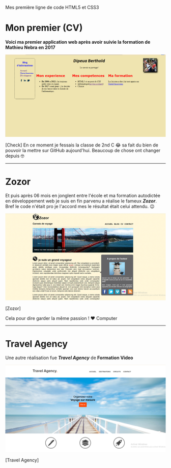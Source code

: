 Mes première ligne de code HTML5 et CSS3

# Mon premier (CV)

**Voici ma premier application web après avoir suivie la formation de Mathieu Nebra en 2017**

![cv](./cv.png)

[Check]
En ce moment je fessais la classe de 2nd C 😂 sa fait du bien de pouvoir la mettre sur GitHub aujourd'hui. Beaucoup de chose ont changer depuis 🤓

---
# Zozor

Et puis après 06 mois en jonglent entre l'école et ma formation autodictée en développement web je suis en fin parvenu a réalise le fameux **_Zozor_**.
Bref le code n'était pro je l'accord mes le résultat était celui attendu. 😉

![zozor.png](./zozor.png)

[Zozor]

Cela pour dire garder la même passion ! ❤️ Computer

---
# Travel Agency

Une autre réalisation fue **_Travel Agency_**  de **Formation Video**

![travel](./travel.png)

[Travel Agency]
